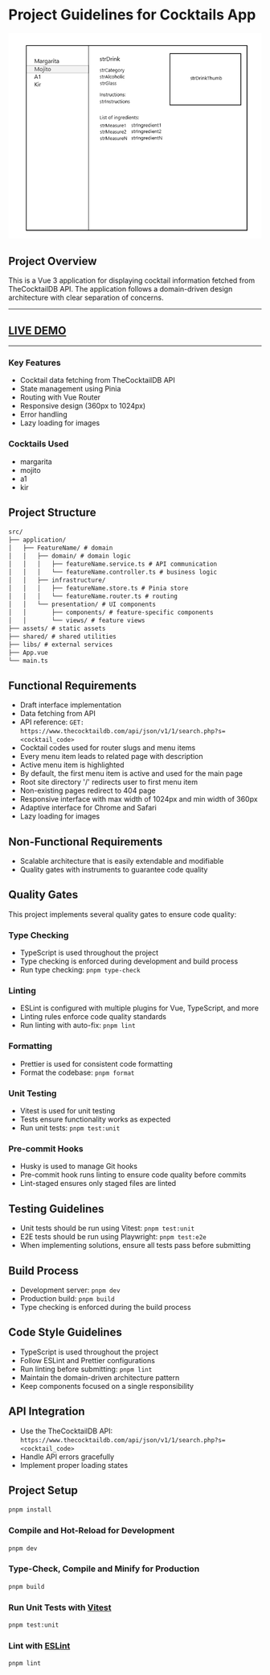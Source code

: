 # Project Guidelines for Cocktails App

![draft interface](./cocktails-app-interface.png)

## Project Overview
This is a Vue 3 application for displaying cocktail information fetched from TheCocktailDB API. The application follows a domain-driven design architecture with clear separation of concerns.

---

## [LIVE DEMO](https://philippovdev.github.io/cocktails-app/)

---

### Key Features
- Cocktail data fetching from TheCocktailDB API
- State management using Pinia
- Routing with Vue Router
- Responsive design (360px to 1024px)
- Error handling
- Lazy loading for images

### Cocktails Used
- margarita
- mojito
- a1
- kir

## Project Structure
```
src/
├── application/
│   ├── FeatureName/ # domain
│   │   ├── domain/ # domain logic
│   │   │   ├── featureName.service.ts # API communication
│   │   │   └── featureName.controller.ts # business logic
│   │   ├── infrastructure/
│   │   │   ├── featureName.store.ts # Pinia store
│   │   │   └── featureName.router.ts # routing
│   │   └── presentation/ # UI components
│   │       ├── components/ # feature-specific components
│   │       └── views/ # feature views
├── assets/ # static assets
├── shared/ # shared utilities
├── libs/ # external services
├── App.vue
└── main.ts
```

## Functional Requirements
- Draft interface implementation
- Data fetching from API
- API reference: `GET: https://www.thecocktaildb.com/api/json/v1/1/search.php?s=<cocktail_code>`
- Cocktail codes used for router slugs and menu items
- Every menu item leads to related page with description
- Active menu item is highlighted
- By default, the first menu item is active and used for the main page
- Root site directory '/' redirects user to first menu item
- Non-existing pages redirect to 404 page
- Responsive interface with max width of 1024px and min width of 360px
- Adaptive interface for Chrome and Safari
- Lazy loading for images

## Non-Functional Requirements
- Scalable architecture that is easily extendable and modifiable
- Quality gates with instruments to guarantee code quality

## Quality Gates
This project implements several quality gates to ensure code quality:

### Type Checking
- TypeScript is used throughout the project
- Type checking is enforced during development and build process
- Run type checking: `pnpm type-check`

### Linting
- ESLint is configured with multiple plugins for Vue, TypeScript, and more
- Linting rules enforce code quality standards
- Run linting with auto-fix: `pnpm lint`

### Formatting
- Prettier is used for consistent code formatting
- Format the codebase: `pnpm format`

### Unit Testing
- Vitest is used for unit testing
- Tests ensure functionality works as expected
- Run unit tests: `pnpm test:unit`

### Pre-commit Hooks
- Husky is used to manage Git hooks
- Pre-commit hook runs linting to ensure code quality before commits
- Lint-staged ensures only staged files are linted

## Testing Guidelines
- Unit tests should be run using Vitest: `pnpm test:unit`
- E2E tests should be run using Playwright: `pnpm test:e2e`
- When implementing solutions, ensure all tests pass before submitting

## Build Process
- Development server: `pnpm dev`
- Production build: `pnpm build`
- Type checking is enforced during the build process

## Code Style Guidelines
- TypeScript is used throughout the project
- Follow ESLint and Prettier configurations
- Run linting before submitting: `pnpm lint`
- Maintain the domain-driven architecture pattern
- Keep components focused on a single responsibility

## API Integration
- Use the TheCocktailDB API: `https://www.thecocktaildb.com/api/json/v1/1/search.php?s=<cocktail_code>`
- Handle API errors gracefully
- Implement proper loading states

## Project Setup

```sh
pnpm install
```

### Compile and Hot-Reload for Development

```sh
pnpm dev
```

### Type-Check, Compile and Minify for Production

```sh
pnpm build
```

### Run Unit Tests with [Vitest](https://vitest.dev/)

```sh
pnpm test:unit
```

### Lint with [ESLint](https://eslint.org/)

```sh
pnpm lint
```

